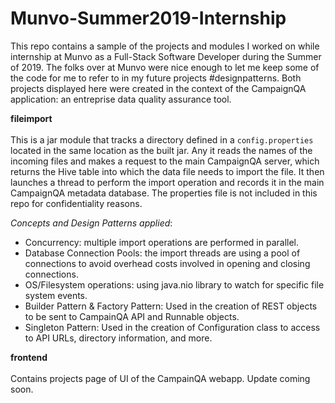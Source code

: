 # Munvo-Summer2019-Internship
This repo contains a sample of the projects and modules I worked on while internship at Munvo as a Full-Stack Software Developer 
during the Summer of 2019. The folks over at Munvo were nice enough to let me keep some of the code for me to refer to
in my future projects #designpatterns. Both projects displayed here were created in the context of the CampaignQA application: 
an entreprise data quality assurance tool. 

**fileimport** <br>
<br>
This is a jar module that tracks a directory defined in a `config.properties` located in the same location as the built jar. 
Any it reads the names of the incoming files and makes a request to the main CampaignQA server, which returns the Hive table 
into which the data file needs to import the file. It then launches a thread to perform the import operation and records it 
in the main CampaignQA metadata database. The properties file is not included in this repo for confidentiality reasons. 

*Concepts and Design Patterns applied*: 

 - Concurrency: multiple import operations are performed in parallel.
 - Database Connection Pools: the import threads are using a pool of connections to avoid overhead costs involved in opening
   and closing connections.
 - OS/Filesystem operations: using java.nio library to watch for specific file system events.
 - Builder Pattern & Factory Pattern: Used in the creation of REST objects to be sent to CampainQA API and Runnable objects.
 - Singleton Pattern: Used in the creation of Configuration class to access to API URLs, directory information, and more. 
 
**frontend**
<br>
<br>
Contains projects page of UI of the CampainQA webapp. Update coming soon.  
